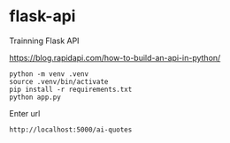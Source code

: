 # flask-api

Trainning Flask API


https://blog.rapidapi.com/how-to-build-an-api-in-python/


```
python -m venv .venv
source .venv/bin/activate
pip install -r requirements.txt
python app.py
```

Enter url

```
http://localhost:5000/ai-quotes
```

